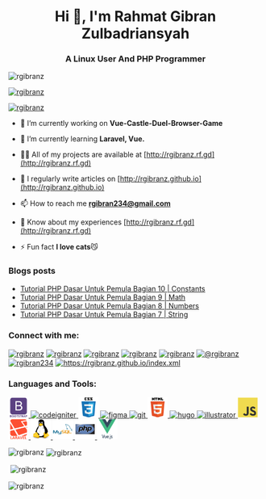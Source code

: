 <h1 align="center">Hi 👋, I'm Rahmat Gibran Zulbadriansyah</h1>
<h3 align="center">A Linux User And PHP Programmer</h3>

<p align="left"> <img src="https://komarev.com/ghpvc/?username=rgibranz&label=Profile%20views&color=0e75b6&style=flat" alt="rgibranz" /> </p>

<p align="left"> <a href="https://github.com/ryo-ma/github-profile-trophy"><img src="https://github-profile-trophy.vercel.app/?username=rgibranz" alt="rgibranz" /></a> </p>

<p align="left"> <a href="https://twitter.com/rgibranz" target="blank"><img src="https://img.shields.io/twitter/follow/rgibranz?logo=twitter&style=for-the-badge" alt="rgibranz" /></a> </p>

- 🔭 I’m currently working on **Vue-Castle-Duel-Browser-Game**

- 🌱 I’m currently learning **Laravel, Vue.**

- 👨‍💻 All of my projects are available at [http://rgibranz.rf.gd](http://rgibranz.rf.gd)

- 📝 I regularly write articles on [http://rgibranz.github.io](http://rgibranz.github.io)

- 📫 How to reach me **rgibran234@gmail.com**

- 📄 Know about my experiences [http://rgibranz.rf.gd](http://rgibranz.rf.gd)

- ⚡ Fun fact **I love cats**😼

### Blogs posts
<!-- BLOG-POST-LIST:START -->
- [Tutorial PHP Dasar Untuk Pemula Bagian 10 | Constants](https://rgibranz.github.io/tutorial/php/php-dasar-10/)
- [Tutorial PHP Dasar Untuk Pemula Bagian 9 | Math](https://rgibranz.github.io/tutorial/php/php-dasar-9/)
- [Tutorial PHP Dasar Untuk Pemula Bagian 8 | Numbers](https://rgibranz.github.io/tutorial/php/php-dasar-8/)
- [Tutorial PHP Dasar Untuk Pemula Bagian 7 | String](https://rgibranz.github.io/tutorial/php/php-dasar-7/)
<!-- BLOG-POST-LIST:END -->

<h3 align="left">Connect with me:</h3>
<p align="left">
<a href="https://dev.to/rgibranz" target="blank"><img align="center" src="https://cdn.jsdelivr.net/npm/simple-icons@3.0.1/icons/dev-dot-to.svg" alt="rgibranz" height="30" width="40" /></a>
<a href="https://twitter.com/rgibranz" target="blank"><img align="center" src="https://raw.githubusercontent.com/rahuldkjain/github-profile-readme-generator/master/src/images/icons/Social/twitter.svg" alt="rgibranz" height="30" width="40" /></a>
<a href="https://linkedin.com/in/rgibranz" target="blank"><img align="center" src="https://raw.githubusercontent.com/rahuldkjain/github-profile-readme-generator/master/src/images/icons/Social/linked-in-alt.svg" alt="rgibranz" height="30" width="40" /></a>
<a href="https://fb.com/rgibranz" target="blank"><img align="center" src="https://raw.githubusercontent.com/rahuldkjain/github-profile-readme-generator/master/src/images/icons/Social/facebook.svg" alt="rgibranz" height="30" width="40" /></a>
<a href="https://instagram.com/rgibranz" target="blank"><img align="center" src="https://raw.githubusercontent.com/rahuldkjain/github-profile-readme-generator/master/src/images/icons/Social/instagram.svg" alt="rgibranz" height="30" width="40" /></a>
<a href="https://medium.com/@rgibranz" target="blank"><img align="center" src="https://raw.githubusercontent.com/rahuldkjain/github-profile-readme-generator/master/src/images/icons/Social/medium.svg" alt="@rgibranz" height="30" width="40" /></a>
<a href="https://www.hackerrank.com/rgibran234" target="blank"><img align="center" src="https://raw.githubusercontent.com/rahuldkjain/github-profile-readme-generator/master/src/images/icons/Social/hackerrank.svg" alt="rgibran234" height="30" width="40" /></a>
<a href="https://rgibranz.github.io/index.xml" target="blank"><img align="center" src="https://raw.githubusercontent.com/rahuldkjain/github-profile-readme-generator/master/src/images/icons/Social/rss.svg" alt="https://rgibranz.github.io/index.xml" height="30" width="40" /></a>
</p>

<h3 align="left">Languages and Tools:</h3>
<p align="left"> <a href="https://getbootstrap.com" target="_blank"> <img src="https://raw.githubusercontent.com/devicons/devicon/master/icons/bootstrap/bootstrap-plain-wordmark.svg" alt="bootstrap" width="40" height="40"/> </a> <a href="https://codeigniter.com" target="_blank"> <img src="https://cdn.worldvectorlogo.com/logos/codeigniter.svg" alt="codeigniter" width="40" height="40"/> </a> <a href="https://www.w3schools.com/css/" target="_blank"> <img src="https://raw.githubusercontent.com/devicons/devicon/master/icons/css3/css3-original-wordmark.svg" alt="css3" width="40" height="40"/> </a> <a href="https://www.figma.com/" target="_blank"> <img src="https://www.vectorlogo.zone/logos/figma/figma-icon.svg" alt="figma" width="40" height="40"/> </a> <a href="https://git-scm.com/" target="_blank"> <img src="https://www.vectorlogo.zone/logos/git-scm/git-scm-icon.svg" alt="git" width="40" height="40"/> </a> <a href="https://www.w3.org/html/" target="_blank"> <img src="https://raw.githubusercontent.com/devicons/devicon/master/icons/html5/html5-original-wordmark.svg" alt="html5" width="40" height="40"/> </a> <a href="https://gohugo.io/" target="_blank"> <img src="https://api.iconify.design/logos-hugo.svg" alt="hugo" width="40" height="40"/> </a> <a href="https://www.adobe.com/in/products/illustrator.html" target="_blank"> <img src="https://www.vectorlogo.zone/logos/adobe_illustrator/adobe_illustrator-icon.svg" alt="illustrator" width="40" height="40"/> </a> <a href="https://developer.mozilla.org/en-US/docs/Web/JavaScript" target="_blank"> <img src="https://raw.githubusercontent.com/devicons/devicon/master/icons/javascript/javascript-original.svg" alt="javascript" width="40" height="40"/> </a> <a href="https://laravel.com/" target="_blank"> <img src="https://raw.githubusercontent.com/devicons/devicon/master/icons/laravel/laravel-plain-wordmark.svg" alt="laravel" width="40" height="40"/> </a> <a href="https://www.linux.org/" target="_blank"> <img src="https://raw.githubusercontent.com/devicons/devicon/master/icons/linux/linux-original.svg" alt="linux" width="40" height="40"/> </a> <a href="https://www.mysql.com/" target="_blank"> <img src="https://raw.githubusercontent.com/devicons/devicon/master/icons/mysql/mysql-original-wordmark.svg" alt="mysql" width="40" height="40"/> </a> <a href="https://www.php.net" target="_blank"> <img src="https://raw.githubusercontent.com/devicons/devicon/master/icons/php/php-original.svg" alt="php" width="40" height="40"/> </a> <a href="https://vuejs.org/" target="_blank"> <img src="https://raw.githubusercontent.com/devicons/devicon/master/icons/vuejs/vuejs-original-wordmark.svg" alt="vuejs" width="40" height="40"/> </a> </p>

<p><img align="left" src="https://readme-stats-five.vercel.app/api/top-langs?username=rgibranz&show_icons=true&locale=en&layout=compact" alt="rgibranz" /></p>

<p>&nbsp;<img align="center" src="https://readme-stats-five.vercel.app/api?username=rgibranz&show_icons=true&locale=en" alt="rgibranz" /></p>

<p>&nbsp;<img align="center" src="https://readme-stats-five.vercel.app/api/wakatime?username=rgibranz" alt="rgibranz" /></p>
<p><img align="center" src="https://github-readme-streak-stats.herokuapp.com/?user=rgibranz&" alt="rgibranz" /></p>
